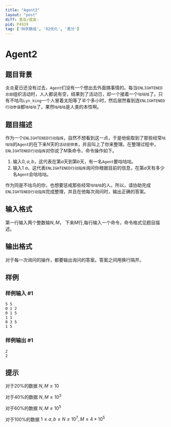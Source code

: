 ```yaml
---
title: "Agent2"
layout: "post"
diff: 普及/提高-
pid: P4939
tag: ['树状数组', 'O2优化', '差分']
---
```

# Agent2
## 题目背景

炎炎夏日还没有过去，`Agent`们没有一个想出去外面搞事情的。每当`ENLIGHTENED总部`组织活动时，人人都说有空，结果到了活动日，却一个接着一个`咕咕咕`了。只有不咕鸟`Lyn_king`一个人冒着太阳等了半个多小时，然后居然看到连`ENLIGHTENED行动参谋`都`咕咕咕`了，果然`咕咕咕`是人类的本性啊。
## 题目描述

作为一个`ENLIGHTENED行动指挥`，自然不想看到这一点，于是他偷取到了那些经常`咕咕咕`的`Agent`的在下来$N$天的`活动安排表`，并且叫上了你来整理。在整理过程中，`ENLIGHTENED行动指挥`对你说了$M$条命令，命令操作如下。
1. 输入$0,a,b$，这代表在第$a$天到第$b$天，有一名`Agent`要咕咕咕。
2. 输入$1$ $a$，这代表`ENLIGHTENED行动指挥`询问你根据目前的信息，在第$a$天有多少名`Agent`会咕咕咕。

作为同是不咕鸟的你，也想要惩戒那些经常`咕咕咕`的人，所以，请协助完成`ENLIGHTENED行动指挥`完成整理，并且在他每次询问时，输出正确的答案。
## 输入格式

第一行输入两个整数输$N,M$，
下来$M$行,每行输入一个命令，命令格式见题目描述。
## 输出格式

对于每一次询问的操作，都要输出询问的答案。答案之间用换行隔开。
## 样例

### 样例输入 #1
```
5 5
0 1 2
0 1 5
1 1
0 3 5
1 5
```
### 样例输出 #1
```
2
2
```
## 提示

对于$20\%$的数据 $N,M \leq 10$

对于$40\%$的数据 $N,M \leq 10^3$

对于$60\%$的数据 $N,M \leq 10^5$

对于$100\%$的数据 $1 \leq a,b \leq N \leq 10^7,M \leq 4*10^5$
